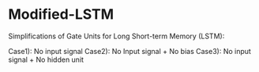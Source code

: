 # Modified-LSTM
Simplifications of Gate Units for Long Short-term Memory (LSTM):

Case1): No input signal
Case2): No Input signal + No bias
Case3): No input signal + No hidden unit
